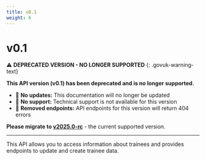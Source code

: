 ```yaml
---
title: v0.1
weight: 6
---
```


# v0.1

⚠️ **DEPRECATED VERSION - NO LONGER SUPPORTED**
{: .govuk-warning-text}

**This API version (v0.1) has been deprecated and is no longer supported.** 

- 🚫 **No updates:** This documentation will no longer be updated
- 🚫 **No support:** Technical support is not available for this version
- 🚫 **Removed endpoints:** API endpoints for this version will return 404 errors

**Please migrate to [v2025.0-rc](/api-docs/v2025.0-rc/)** - the current supported version.

---

This API allows you to access information about trainees and provides endpoints to update and create trainee data.
